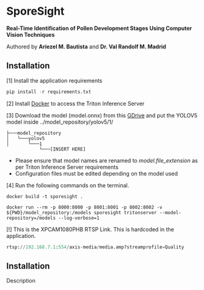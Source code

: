 # SporeSight 
**Real-Time Identification of Pollen Development Stages Using Computer Vision Techniques**  
  
Authored by **Ariezel M. Bautista** and **Dr. Val Randolf M. Madrid**

## Installation
[1] Install the application requirements
```python
pip install -r requirements.txt
```

[2] Install [Docker](https://www.docker.com/products/docker-desktop/) to access the Triton Inference Server

[3] Download the model (model.onnx) from this [GDrive](https://drive.google.com/file/d/1sQwGXEBRTgwTPM9AR27Exm4nQ-WUKxmy/view?usp=drive_link) and put the YOLOV5 model inside ../model_repository/yolov5/1/
```
├───model_repository
│   └───yolov5
│       └───1
            └───[INSERT HERE]
```
- Please ensure that model names are renamed to *model.file_extension* as per Triton Inference Server requirements
- Configuration files must be edited depending on the model used


[4] Run the following commands on the terminal.

```
docker build -t sporesight .
```

```
docker run --rm -p 8000:8000 -p 8001:8001 -p 8002:8002 -v ${PWD}/model_repository:/models sporesight tritonserver --model-repository=/models --log-verbose=1 
```

[!] This is the XPCAM1080PHB RTSP Link. This is hardcoded in the application.
```python
rtsp://192.168.7.1:554/axis-media/media.amp?streamprofile=Quality
```

## Installation
Description
```bash

```






